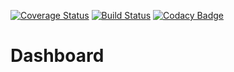 [![Coverage Status](https://coveralls.io/repos/github/TsunTofann/Dashboard/badge.svg?branch=master)](https://coveralls.io/github/TsunTofann/Dashboard?branch=master)
[![Build Status](https://travis-ci.com/TsunTofann/Dashboard.svg?branch=master)](https://travis-ci.com/TsunTofann/Dashboard)
[![Codacy Badge](https://api.codacy.com/project/badge/Grade/bf58e843315d4ac89426714a2290dc8f)](https://www.codacy.com/manual/TsunTofann/Dashboard?utm_source=github.com&amp;utm_medium=referral&amp;utm_content=TsunTofann/Dashboard&amp;utm_campaign=Badge_Grade)

# Dashboard
